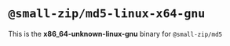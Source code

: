 # `@small-zip/md5-linux-x64-gnu`

This is the **x86_64-unknown-linux-gnu** binary for `@small-zip/md5`
